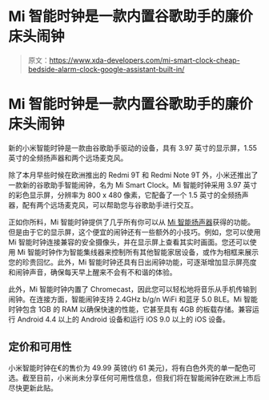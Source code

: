 # Mi 智能时钟是一款内置谷歌助手的廉价床头闹钟

> 原文：<https://www.xda-developers.com/mi-smart-clock-cheap-bedside-alarm-clock-google-assistant-built-in/>

# Mi 智能时钟是一款内置谷歌助手的廉价床头闹钟

新的小米智能时钟是一款由谷歌助手驱动的设备，具有 3.97 英寸的显示屏，1.55 英寸的全频扬声器和两个远场麦克风。

除了本月早些时候在欧洲推出的 Redmi 9T 和 Redmi Note 9T 外，小米还推出了一款新的谷歌助手智能闹钟，名为 Mi Smart Clock。Mi 智能时钟采用 3.97 英寸的彩色显示屏，分辨率为 800 x 480 像素，它配备了一个 1.5 英寸的全频扬声器，配有两个远场麦克风，可以帮助您与谷歌助手进行交互。

正如你所料，Mi 智能时钟提供了几乎所有你可以从 [Mi 智能扬声器](https://www.xda-developers.com/xiaomi-mi-watch-revolve-mi-band-5-mi-smart-speaker-launched-india/)获得的功能。但是由于它的显示屏，这个便宜的闹钟还有一些额外的小技巧。例如，您可以使用 Mi 智能时钟连接兼容的安全摄像头，并在显示屏上查看其实时画面。您还可以使用 Mi 智能时钟作为智能集线器来控制所有其他智能家居设备，或作为相框来展示您的珍贵回忆。此外，Mi 智能时钟还具有日出闹钟功能，可逐渐增加显示屏亮度和闹钟声音，确保每天早上醒来不会有不和谐的体验。

此外，Mi 智能时钟内置了 Chromecast，因此您可以轻松地将音乐从手机传输到闹钟。在连接方面，智能闹钟支持 2.4GHz b/g/n WiFi 和蓝牙 5.0 BLE。Mi 智能时钟包含 1GB 的 RAM 以确保快速的性能，它甚至具有 4GB 的板载存储。兼容运行 Android 4.4 以上的 Android 设备和运行 iOS 9.0 以上的 iOS 设备。

## 定价和可用性

小米智能时钟在€的售价为 49.99 英镑(约 61 美元)，将有白色外壳的单一配色可选。截至目前，小米尚未分享任何可用性信息，但我们将在智能闹钟在欧洲上市后尽快更新此贴。